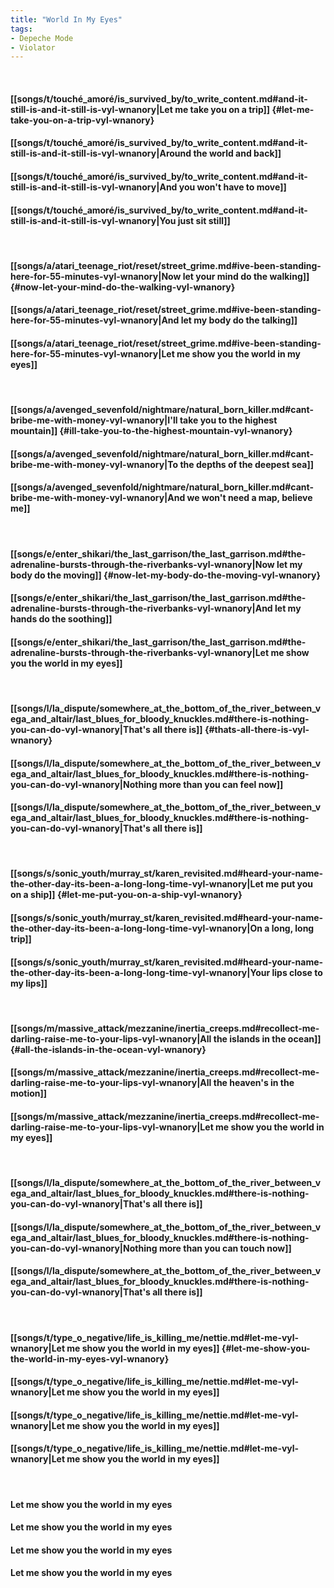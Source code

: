 ```yaml
---
title: "World In My Eyes"
tags:
- Depeche Mode
- Violator
---
```

&nbsp;
#### [[songs/t/touché_amoré/is_survived_by/to_write_content.md#and-it-still-is-and-it-still-is-vyl-wnanory|Let me take you on a trip]] {#let-me-take-you-on-a-trip-vyl-wnanory}
#### [[songs/t/touché_amoré/is_survived_by/to_write_content.md#and-it-still-is-and-it-still-is-vyl-wnanory|Around the world and back]]
#### [[songs/t/touché_amoré/is_survived_by/to_write_content.md#and-it-still-is-and-it-still-is-vyl-wnanory|And you won't have to move]]
#### [[songs/t/touché_amoré/is_survived_by/to_write_content.md#and-it-still-is-and-it-still-is-vyl-wnanory|You just sit still]]
&nbsp;
#### [[songs/a/atari_teenage_riot/reset/street_grime.md#ive-been-standing-here-for-55-minutes-vyl-wnanory|Now let your mind do the walking]] {#now-let-your-mind-do-the-walking-vyl-wnanory}
#### [[songs/a/atari_teenage_riot/reset/street_grime.md#ive-been-standing-here-for-55-minutes-vyl-wnanory|And let my body do the talking]]
#### [[songs/a/atari_teenage_riot/reset/street_grime.md#ive-been-standing-here-for-55-minutes-vyl-wnanory|Let me show you the world in my eyes]]
&nbsp;
#### [[songs/a/avenged_sevenfold/nightmare/natural_born_killer.md#cant-bribe-me-with-money-vyl-wnanory|I'll take you to the highest mountain]] {#ill-take-you-to-the-highest-mountain-vyl-wnanory}
#### [[songs/a/avenged_sevenfold/nightmare/natural_born_killer.md#cant-bribe-me-with-money-vyl-wnanory|To the depths of the deepest sea]]
#### [[songs/a/avenged_sevenfold/nightmare/natural_born_killer.md#cant-bribe-me-with-money-vyl-wnanory|And we won't need a map, believe me]]
&nbsp;
#### [[songs/e/enter_shikari/the_last_garrison/the_last_garrison.md#the-adrenaline-bursts-through-the-riverbanks-vyl-wnanory|Now let my body do the moving]] {#now-let-my-body-do-the-moving-vyl-wnanory}
#### [[songs/e/enter_shikari/the_last_garrison/the_last_garrison.md#the-adrenaline-bursts-through-the-riverbanks-vyl-wnanory|And let my hands do the soothing]]
#### [[songs/e/enter_shikari/the_last_garrison/the_last_garrison.md#the-adrenaline-bursts-through-the-riverbanks-vyl-wnanory|Let me show you the world in my eyes]]
&nbsp;
#### [[songs/l/la_dispute/somewhere_at_the_bottom_of_the_river_between_vega_and_altair/last_blues_for_bloody_knuckles.md#there-is-nothing-you-can-do-vyl-wnanory|That's all there is]] {#thats-all-there-is-vyl-wnanory}
#### [[songs/l/la_dispute/somewhere_at_the_bottom_of_the_river_between_vega_and_altair/last_blues_for_bloody_knuckles.md#there-is-nothing-you-can-do-vyl-wnanory|Nothing more than you can feel now]]
#### [[songs/l/la_dispute/somewhere_at_the_bottom_of_the_river_between_vega_and_altair/last_blues_for_bloody_knuckles.md#there-is-nothing-you-can-do-vyl-wnanory|That's all there is]]
&nbsp;
#### [[songs/s/sonic_youth/murray_st/karen_revisited.md#heard-your-name-the-other-day-its-been-a-long-long-time-vyl-wnanory|Let me put you on a ship]] {#let-me-put-you-on-a-ship-vyl-wnanory}
#### [[songs/s/sonic_youth/murray_st/karen_revisited.md#heard-your-name-the-other-day-its-been-a-long-long-time-vyl-wnanory|On a long, long trip]]
#### [[songs/s/sonic_youth/murray_st/karen_revisited.md#heard-your-name-the-other-day-its-been-a-long-long-time-vyl-wnanory|Your lips close to my lips]]
&nbsp;
#### [[songs/m/massive_attack/mezzanine/inertia_creeps.md#recollect-me-darling-raise-me-to-your-lips-vyl-wnanory|All the islands in the ocean]] {#all-the-islands-in-the-ocean-vyl-wnanory}
#### [[songs/m/massive_attack/mezzanine/inertia_creeps.md#recollect-me-darling-raise-me-to-your-lips-vyl-wnanory|All the heaven's in the motion]]
#### [[songs/m/massive_attack/mezzanine/inertia_creeps.md#recollect-me-darling-raise-me-to-your-lips-vyl-wnanory|Let me show you the world in my eyes]]
&nbsp;
#### [[songs/l/la_dispute/somewhere_at_the_bottom_of_the_river_between_vega_and_altair/last_blues_for_bloody_knuckles.md#there-is-nothing-you-can-do-vyl-wnanory|That's all there is]]
#### [[songs/l/la_dispute/somewhere_at_the_bottom_of_the_river_between_vega_and_altair/last_blues_for_bloody_knuckles.md#there-is-nothing-you-can-do-vyl-wnanory|Nothing more than you can touch now]]
#### [[songs/l/la_dispute/somewhere_at_the_bottom_of_the_river_between_vega_and_altair/last_blues_for_bloody_knuckles.md#there-is-nothing-you-can-do-vyl-wnanory|That's all there is]]
&nbsp;
#### [[songs/t/type_o_negative/life_is_killing_me/nettie.md#let-me-vyl-wnanory|Let me show you the world in my eyes]] {#let-me-show-you-the-world-in-my-eyes-vyl-wnanory}
#### [[songs/t/type_o_negative/life_is_killing_me/nettie.md#let-me-vyl-wnanory|Let me show you the world in my eyes]]
#### [[songs/t/type_o_negative/life_is_killing_me/nettie.md#let-me-vyl-wnanory|Let me show you the world in my eyes]]
#### [[songs/t/type_o_negative/life_is_killing_me/nettie.md#let-me-vyl-wnanory|Let me show you the world in my eyes]]
&nbsp;
#### Let me show you the world in my eyes
#### Let me show you the world in my eyes
#### Let me show you the world in my eyes
#### Let me show you the world in my eyes
